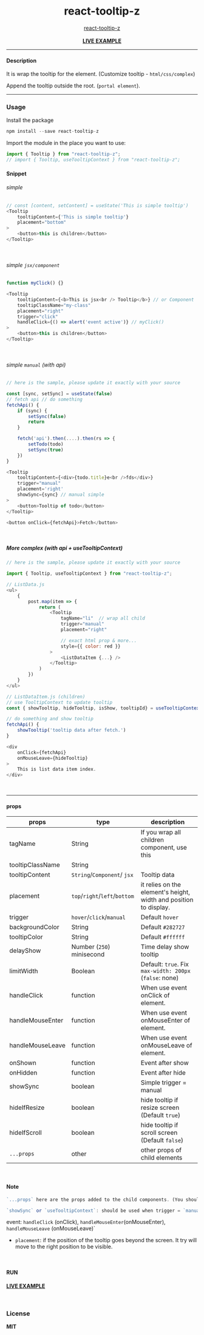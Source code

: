 <div align="center">
    <h1>react-tooltip-z</h1>
    <a href="https://github.com/delpikye-v/react-tooltip">react-tooltip-z</a>
    <br />
    <br />
    <b><a href="https://codesandbox.io/s/react-tooltip-0bspg">LIVE EXAMPLE</a>
    </b>
</div>

---

#### Description

It is wrap the tooltip for the element. (Customize tooltip - `html/css/complex`)

Append the tooltip outside the root. (`portal element`).

---
### Usage

Install the package

```js
npm install --save react-tooltip-z
```

Import the module in the place you want to use:
```js
import { Tooltip } from "react-tooltip-z";
// import { Tooltip, useTooltipContext } from "react-tooltip-z";

```

#### Snippet

###### simple
```js
// const [content, setContent] = useState('This is simple tooltip')
<Tooltip
    tooltipContent={'This is simple tooltip'}
    placement="bottom"
>
    <button>this is children</button>
</Tooltip>

```

<br />

###### simple `jsx/component`

```js
function myClick() {}

<Tooltip
    tooltipContent={<b>This is jsx<br /> Tooltip</b>} // or Component
    tooltipClassName="my-class"
    placement="right"
    trigger="click"
    handleClick={() => alert('event active')} // myClick()
>
    <button>this is children</button>
</Tooltip>
```

<br />

###### simple `manual` (with api)

```js
// here is the sample, please update it exactly with your source

const [sync, setSync] = useState(false)
// fetch api // do something
fetchApi() {
    if (sync) {
        setSync(false)
        return
    }

    fetch('api').then(....).then(rs => {
        setTodo(todo)
        setSync(true)
    }) 
}

<Tooltip 
    tooltipContent={<div>{todo.title}e<br />fds</div>}
    trigger="manual"
    placement='right'
    showSync={sync} // manual simple
>
    <button>Tooltip of todo</button>
</Tooltip>

<button onClick={fetchApi}>Fetch</button>
```

<br />

##### More complex (with api + useTooltipContext)

```js
// here is the sample, please update it exactly with your source

import { Tooltip, useTooltipContext } from "react-tooltip-z";

// ListData.js
<ul>
    {
        post.map(item => {
            return (
                <Tooltip
                    tagName="li"  // wrap all child
                    trigger="manual" 
                    placement="right"

                    // exact html prop & more...
                    style={{ color: red }} 
                >
                    <ListDataItem {...} />
                </Tooltip>
            )
        })
    }
</ul>

// ListDataItem.js (children)
// use TooltipContext to update tooltip
const { showTooltip, hideTooltip, isShow, tooltipId} = useTooltipContext()

// do something and show tooltip
fetchApi() {
    showTooltip('tooltip data after fetch.')
}

<div
    onClick={fetchApi}
    onMouseLeave={hideTooltip}
>
    This is list data item index.
</div>

```

<br />

---


#### props

| props                | type                          | description                                                                 |
|----------------------|-------------------------------|----------------------------------------------------------------------------|
| tagName              | String                        | If you wrap all children component,  use this                              |
| tooltipClassName     | String                        |                                                                            |
| tooltipContent       | `String`/`Component`/ `jsx`   | Tooltip data                                                               |
| placement            | `top`/`right`/`left`/`bottom` | it relies on the element's height,  width and position to display.         |
| trigger              | `hover`/`click`/`manual`      | Default `hover`                                                            |
| backgroundColor      | String                        | Default `#282727`                                                          |
| tooltipColor         | String                        | Default `#ffffff`                                                          |
| delayShow            | Number (`250`) minisecond     | Time delay show tooltip                                                    |
| limitWidth           | Boolean                       | Default: `true`. Fix `max-width: 200px` (`false`: none)                    |
| handleClick          | function                      | When use event onClick of element.                                         |
| handleMouseEnter     | function                      | When use event onMouseEnter of element.                                    |
| handleMouseLeave     | function                      | When use event onMouseLeave of element.                                    |
| onShown              | function                      | Event after show                                                           |
| onHidden             | function                      | Event after hide                                                           |
| showSync             | boolean                       | Simple trigger = manual                                                    |
| hideIfResize         | boolean                       | hide tooltip if resize screen  (Default `true`)                            |
| hideIfScroll         | boolean                       | hide tooltip if scroll screen  (Default `false`)                           |
| `...props`           | other                         | other props of child elements                                              |

<br />

#### Note

```js
`...props` here are the props added to the child components. (You should add on child)

`showSync` or `useTooltipContext`: should be used when trigger = `manual` (See demo)
```

event: `handleClick` (onClick), `handleMouseEnter`(onMouseEnter), `handleMouseLeave` (onMouseLeave)` 

+ `placement`: if the position of the tooltip goes beyond the screen. It try will move to the right position to be visible.

 
<br />

#### RUN

<b><a href="https://codesandbox.io/s/react-tooltip-0bspg">LIVE EXAMPLE</a>

<br />

### License

MIT
